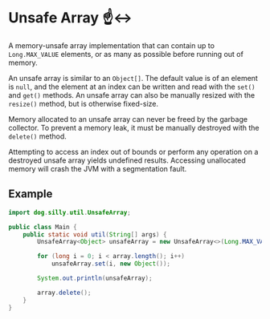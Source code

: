# Unsafe Array :point_up::left_right_arrow:

A memory-unsafe array implementation that can contain up to `Long.MAX_VALUE` elements, or as many as possible before 
running out of memory.

An unsafe array is similar to an `Object[]`. The default value is of an element is `null`, and the element at an index 
can be written and read with the `set()` and `get()` methods. An unsafe array can also be manually resized with the 
`resize()` method, but is otherwise fixed-size.

Memory allocated to an unsafe array can never be freed by the garbage collector. To prevent a memory leak, it must be 
manually destroyed with the `delete()` method.

Attempting to access an index out of bounds or perform any operation on a destroyed unsafe array yields undefined 
results. Accessing unallocated memory will crash the JVM with a segmentation fault.

## Example

```java
import dog.silly.util.UnsafeArray;

public class Main {
    public static void util(String[] args) {
        UnsafeArray<Object> unsafeArray = new UnsafeArray<>(Long.MAX_VALUE);

        for (long i = 0; i < array.length(); i++)
            unsafeArray.set(i, new Object());

        System.out.println(unsafeArray);

        array.delete();
    }
}
```